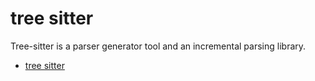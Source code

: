 # tree sitter

Tree-sitter is a parser generator tool and an incremental parsing library.

- [tree sitter](https://tree-sitter.github.io/tree-sitter/)

